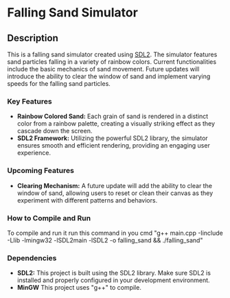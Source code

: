 # Falling Sand Simulator

## Description

This is a falling sand simulator created using [SDL2](https://www.libsdl.org/). The simulator features sand particles falling in a variety of rainbow colors. Current functionalities include the basic mechanics of sand movement. Future updates will introduce the ability to clear the window of sand and implement varying speeds for the falling sand particles.

### Key Features

- **Rainbow Colored Sand:** Each grain of sand is rendered in a distinct color from a rainbow palette, creating a visually striking effect as they cascade down the screen.
- **SDL2 Framework:** Utilizing the powerful SDL2 library, the simulator ensures smooth and efficient rendering, providing an engaging user experience.

### Upcoming Features

- **Clearing Mechanism:** A future update will add the ability to clear the window of sand, allowing users to reset or clean their canvas as they experiment with different patterns and behaviors.

### How to Compile and Run

To compile and run it run this command in you cmd "g++ main.cpp -Iinclude -Llib -lmingw32 -lSDL2main -lSDL2 -o falling_sand && ./falling_sand"

### Dependencies

- **SDL2:** This project is built using the SDL2 library. Make sure SDL2 is installed and properly configured in your development environment.
- **MinGW** This project uses "g++" to compile.
